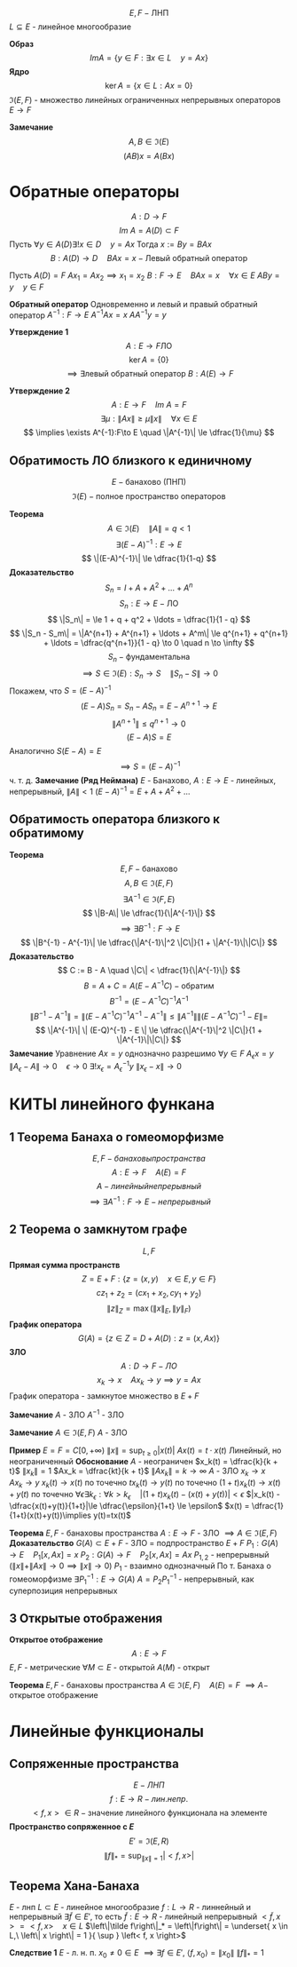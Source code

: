 $$
E, F - \text{ЛНП}
$$
$L \subseteq E$ - линейное многообразие

**Образ**
$$
Im A = \left\{ y \in F: \exists x \in L\quad y=Ax \right\} 
$$
**Ядро**
$$
\ker A = \{ x\in L: Ax = 0 \}
$$
$\Im(E, F)$ - множество линейных ограниченных непрерывных операторов $E\to F$

**Замечание**
$$
A, B \in \Im(E)
$$
$$
(AB){x} = A\left( Bx \right) 
$$


# Обратные операторы
$$
A:D \to F
$$
$$
Im~A = A(D) \subset F
$$
Пусть $\forall y\in A(D) \exists ! x\in D \quad y=Ax$
Тогда $x:=By = BAx$
$$
B:A(D) \to D\quad BAx=x - \text{Левый обратный оператор}
$$

Пусть $A(D) = F$
$Ax_1 = Ax_2 \implies x_1 = x_2$
$B: F \to E\quad BAx = x \quad \forall x \in E$
$ABy = y\quad y\in F$

**Обратный оператор**
	Одновременно и левый и правый обратный оператор
	$A^{-1}:F\to E$
	$A^{-1}Ax=x$
	$AA^{-1}y=y$

**Утверждение 1**
$$
A:E\to F \text{ЛО}
$$
$$
\ker A = \{ 0 \}
$$
$$
\implies \exists \text{левый обратный оператор } B:A(E) \to F 
$$

**Утверждение 2**
$$
A: E \to F \quad Im~A = F
$$
$$
\exists \mu: \|Ax\|\ge \mu \|x\| \quad \forall x\in E
$$
$$
\implies \exists A^{-1}:F\to E \quad \|A^{-1}\| \le \dfrac{1}{\mu}
$$
## Обратимость ЛО близкого к единичному
$$
E - \text{банахово (ПНП)}
$$
$$
\Im(E) - \text{полное пространство операторов}
$$

**Теорема**
$$
A\in \Im(E) \quad \|A\| = q < 1
$$
$$
\exists (E-A)^{-1}: E \to E
$$
$$
\|(E-A)^{-1}\| \le \dfrac{1}{1-q}
$$
**Доказательство**
$$
S_n = I + A + A^2 + \ldots + A^n
$$
$$
S_n: E\to E - \text{ЛО}
$$
$$
\|S_n\| = \le 1 + q + q^2 + \ldots = \dfrac{1}{1 - q}
$$
$$
\|S_n - S_m\| = \|A^{n+1} + A^{n+1} + \ldots + A^m\| \le q^{n+1} + q^{n+1} + \ldots = \dfrac{q^{n+1}}{1 - q} \to 0 \quad n \to \infty
$$
$$
S_n - \text{фундаментальна}
$$
$$
\implies S\in \Im(E): S_n \to S \quad \|S_n-S\|\to 0
$$
Покажем, что $S=(E-A)^{-1}$
$$
(E-A)S_n = S_n - AS_n = E - A^{n+1} \to E
$$
$$
\|A^{n+1}\|\le q^{n+1} \to 0
$$
$$
(E-A)S = E
$$
Аналогично $S(E-A) = E$
$$
\implies S = (E-A)^{-1}
$$
ч. т. д.
**Замечание (Ряд Неймана)**
$E$ - Банахово, $A:E\to E$ - линейных, непрерывный, $\|A\|< 1$
$(E-A)^{-1} = E + A + A^2 + \ldots$

## Обратимость оператора близкого к обратимому
**Теорема**
$$
E, F - \text{банахово}
$$
$$
A, B \in \Im (E, F)
$$
$$
\exists A^{-1} \in \Im (F, E)
$$
$$
\|B-A\| \le \dfrac{1}{\|A^{-1}\|}
$$
$$
\implies \exists B^{-1}: F \to E
$$
$$
\|B^{-1} - A^{-1}\| \le \dfrac{\|A^{-1}\|^2 \|C\|}{1 + \|A^{-1}\|\|C\|}
$$
**Доказательство**
$$
C := B - A \quad \|C\| < \dfrac{1}{\|A^{-1}\|}
$$
$$
B = A + C = A(E-A^{-1}C) - \text{обратим}
$$
$$
B^{-1} = (E-A^{-1}C)^{-1}A^{-1}
$$
$$
\|B^{-1} - A^{-1}\| = \|(E-A^{-1}C)^{-1}A^{-1} - A^{-1}\| \le \|A^{-1}\| \| (E-A^{-1}C)^{-1} - E \| = 
$$
$$
\|A^{-1}\| \| (E-Q)^{-1} - E \| \le \dfrac{\|A^{-1}\|^2 \|C\|}{1 + \|A^{-1}\|\|C\|}
$$
**Замечание**
Уравнение $Ax=y$ однозначно разрешимо $\forall y \in F$
$A_\epsilon x = y\quad \|A_\epsilon - A\| \to 0 \quad \epsilon \to 0$ 
$\exists ! x_\epsilon = A_\epsilon^{-1} y$
$\|x_\epsilon - x\| \to 0$

# КИТЫ линейного функана
## 1 Теорема Банаха о гомеоморфизме
$$
E, F - банаховы пространства
$$
$$
A:E\to F\quad A(E) = F
$$
$$
A - линейный непрерывный
$$
$$
\implies \exists A^{-1}: F \to E - непрерывный
$$
## 2 Теорема о замкнутом графе
$$
L, F
$$
**Прямая сумма пространств**
$$
Z=E+F: \{ z=(x, y) \quad x\in E, y\in F \}
$$
$$
cz_1+z_2 = (cx_1 + x_2, cy_1 + y_2)
$$
$$
\|z\|_Z = \max(\|x\|_E, \|y\|_F)
$$
**График оператора**
$$
G(A) = \{z\in Z = D + A(D): z=(x, Ax)\}
$$
**ЗЛО**
$$
A:D\to F - ЛО
$$
$$
x_k\to x\quad Ax_k \to y \implies y=Ax
$$
График оператора - замкнутое множество в $E + F$

**Замечание**
$A$ - ЗЛО
$A^{-1}$ - ЗЛО

**Замечание**
$A \in \Im(E, F)$
$A$ - ЗЛО

**Пример**
	$E=F=C[0, +\infty)$
	$\|x\|=\sup_{t\ge 0} |x(t)|$
	$Ax(t) = t \cdot x(t)$
	Линейный, но неограниченный
**Обоснование**
	$A$ - неограничен
	$x_k(t) = \dfrac{k}{k + t}$
	$\|x_k\|=1$
	$Ax_k = \dfrac{kt}{k + t}$
	$\|Ax_k\| = k \to \infty$
	$A$ - ЗЛО
	$x_k \to x \quad Ax_k \to y$
	$x_k(t)\to x(t)$ по точечно
	$tx_k(t) \to y(t)$ по точечно
	$(1+t)x_k(t) \to x(t) + y(t)$ по точечно
	$\forall \epsilon \exists k_\epsilon: \forall k>k_\epsilon\quad |(1+t)x_k(t)-(x(t)+y(t))|<\epsilon$
	$|x_k(t) - \dfrac{x(t)+y(t)}{1+t}|\le \dfrac{\epsilon}{1+t} \le \epsilon$
	$x(t) = \dfrac{1}{1+t}(x(t)+y(t))\implies y(t)=tx(t)$

**Теорема**
	$E, F$ - банаховы пространства
	$A:E\to F$ - ЗЛО $\implies A\in \Im(E, F)$
**Доказательство**
	$G(A)\subset E + F$ - ЗЛО = подпространство $E+F$
	$P_1:G(A) \to E\quad P_1[x,Ax]=x$
	$P_2:G(A) \to F\quad P_2[x, Ax] = Ax$
	$P_{1, 2}$ - непрерывный ($\|x\|+\|Ax\|\to 0\implies \|x\|\to 0$)
	$P_1$ - взаимно однозначный
	По т. Банаха о гомеоморфизме $\exists P_1^{-1}: E\to G(A)$
	$A=P_2 P_1^{-1}$ - непрерывный, как суперпозиция непрерывных

## 3 Открытые отображения
**Открытое отображение**
$$
A:E\to F
$$
$E, F$ - метрические
$\forall M \subset E$ - открытой $A(M)$ - открыт

**Теорема**
$E, F$ - банаховы пространства
$A\in \Im(E, F)\quad A(E)=F$
$\implies A-$ открытое отображение


# Линейные функционалы
## Сопряженные пространства
$$
E - ЛНП
$$
$$
f:E \to R - лин. непр.
$$
$$
<f, x> \in R - \text{значение линейного функционала на элементе}
$$
**Пространство сопряженное с $E$**
$$
E'=\Im (E, R)
$$
$$
\|f\|_* = \sup_{\|x\|=1} |<f, x>|
$$

## Теорема Хана-Банаха
$E$ - лнп
$L\subset E$ - линейное многообразие
$f:L\to R$ - линнейный и непрерывный
$\exists \tilde f\in E'$, то есть $\tilde f:E\to R$ - линейный непрерывный
$<\tilde f, x> = <f, x>\quad x\in L$
$\left\|\tilde f\right\|_* = \left\|f\right\| = \underset{ x \in L,\ \left\| x \right\| = 1 }{ \sup } \left< f, x \right>$

**Следствие 1**
$E$ - л. н. п.
$x_{0} \neq 0 \in E$
$\implies \exists f \in E',\ \left< f, x_0 \right> = \left\| x_{0} \right\|$
$\|f\|_* = 1$









